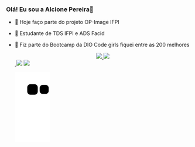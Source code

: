 ### Olá! Eu sou a Alcione Pereira👋

- 🔭 Hoje faço parte do projeto OP-Image IFPI
- 🌱 Estudante de TDS IFPI e ADS Facid
- 🤔 Fiz parte do Bootcamp da DIO Code girls fiquei entre as 200 melhores

  <div align="center">
        <a href="https://github.com/AlcionePereira">
        <img height="150em" src="https://github-readme-stats.vercel.app/api?username=AlcionePereira&show_icons=true&theme=dracula&include_all_commits=true&count_private=true"/>
        <img height="150em" src="https://github-readme-stats.vercel.app/api/top-langs/?username=AlcionePereira&layout=compact&langs_count=7&theme=dracula"/>
      </div>
    <a href="https://www.youtube.com/channel/UCDT23FKBIOL10LPa5-vis3g" target="_blank"> 
        <img src="https://img.shields.io/badge/YouTube-FF0000?style=for-the-badge&logo=youtube&logoColor=white" alt="">
    </a>
  </div>

    <a href="https://www.instagram.com/alcioneoliveira10/" target="_blank">
    <img src="https://img.shields.io/badge/-Instagram-%23E4405F?style=for-the-badge&logo=instagram&logoColor=white" target="_blank"></a>

    <a href="https://www.linkedin.com/in/alcione-oliveira-323786b8/" target="_blank">
    <img src="https://img.shields.io/badge/-LinkedIn-%230077B5?style=for-the-badge&logo=linkedin&logoColor=white" target="_blank"></a>
  
  
  
  ![Snake animation](https://github.com/rafaballerini/rafaballerini/blob/output/github-contribution-grid-snake.svg)
 
